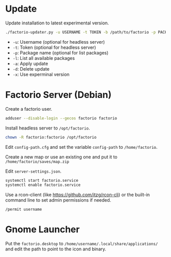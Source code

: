 # Update

Update installation to latest experimental version.

```sh
./factorio-updater.py -u USERNAME -t TOKEN -b /path/to/factorio -p PACKAGE -a -d -x
```

* `-u`: Username (optional for headless server)
* `-t`: Token (optional for headless server)
* `-p`: Package name (optional for list packages)
* `-l`: List all available packages
* `-a`: Apply update
* `-d`: Delete update
* `-x`: Use experminal version

# Factorio Server (Debian)

Create a factorio user.

```sh
adduser --disable-login --gecos factorio factorio
```

Install headless server to `/opt/factorio`.

```sh
chown -R factorio:factorio /opt/factorio
```

Edit `config-path.cfg` and set the variable `config-path` to `/home/factorio`.

Create a new map or use an existing one and put it to `/home/factorio/saves/map.zip`

Edit `server-settings.json`.

```sh
systemctl start factorio.service
systemctl enable factorio.service
```

Use a rcon-client (like https://github.com/itzg/rcon-cli) or the built-in command line to set admin permissions if needed.

```
/permit username
```

# Gnome Launcher

Put the `factorio.desktop` to `/home/username/.local/share/applications/` and edit the path to point to the icon and binary.
